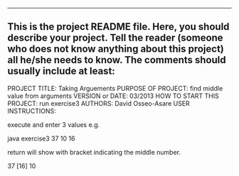 ------------------------------------------------------------------------
This is the project README file. Here, you should describe your project.
Tell the reader (someone who does not know anything about this project)
all he/she needs to know. The comments should usually include at least:
------------------------------------------------------------------------

PROJECT TITLE: Taking Arguements
PURPOSE OF PROJECT: find middle value from arguments
VERSION or DATE: 03/2013
HOW TO START THIS PROJECT: run exercise3
AUTHORS: David Osseo-Asare
USER INSTRUCTIONS:

execute and enter 3 values e.g.

java exercise3 37 10 16 

return will show with bracket indicating the middle number. 


37 [16] 10